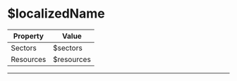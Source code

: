 # $localizedName

| Property | Value |
| ----------- | ----------- |
|Sectors|$sectors|
|Resources|$resources|

--- 
